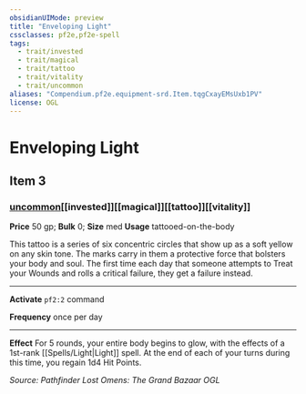```yaml
---
obsidianUIMode: preview
title: "Enveloping Light"
cssclasses: pf2e,pf2e-spell
tags:
  - trait/invested
  - trait/magical
  - trait/tattoo
  - trait/vitality
  - trait/uncommon
aliases: "Compendium.pf2e.equipment-srd.Item.tqgCxayEMsUxb1PV"
license: OGL
---
```

# Enveloping Light
## Item 3
### [uncommon](uncommon "Uncommon Rarity Trait")[[invested]][[magical]][[tattoo]][[vitality]]


**Price** 50 gp; 
**Bulk** 0; **Size** med
**Usage** tattooed-on-the-body

This tattoo is a series of six concentric circles that show up as a soft yellow on any skin tone. The marks carry in them a protective force that bolsters your body and soul. The first time each day that someone attempts to Treat your Wounds and rolls a critical failure, they get a failure instead.

* * *

**Activate** `pf2:2` command

**Frequency** once per day

* * *

**Effect** For 5 rounds, your entire body begins to glow, with the effects of a 1st-rank [[Spells/Light|Light]] spell. At the end of each of your turns during this time, you regain 1d4 Hit Points.

*Source: Pathfinder Lost Omens: The Grand Bazaar*
*OGL*